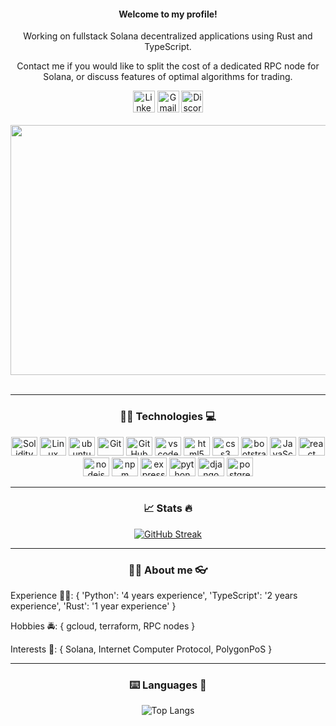 <div align="center"> 
        <h4> Welcome to my profile! </h4>
        <p> Working on fullstack Solana decentralized applications using Rust and TypeScript. </p>
        <p> Contact me if you would like to split the cost of a dedicated RPC node for Solana, or discuss features of optimal algorithms for trading. </p>
</div>
<div align="center"> 
        <a href="https://www.linkedin.com/in/shawazi/" target="_blank"><img alt="LinkedIn"
                src="https://img.shields.io/badge/linkedin-%230077B5.svg?&style=for-the-badge&logo=linkedin&logoColor=white" height=35 /></a>
        <a href="mailto:shawazisonfire@gmail.com" target="_blank"><img alt="Gmail"
                src="https://img.shields.io/badge/-Gmail-D14836?style=for-the-badge&logo=Gmail&logoColor=white" height="35" /></a>
        <a href="https://discord.com/users/623026537586753567" target="_blank"><img alt="Discord" 
                src="https://img.shields.io/static/v1?message=Discord&logo=discord&label=&color=7289DA&logoColor=white&labelColor=&style=for-the-badge" height="35" alt="discord logo"  /></a>
</div>
<br>
<div align="center">
  <img src="https://i.imgur.com/U0m1WMG.png" width="1000" height="400"/>        
</div>
<br>
<hr>
<div align="center">
  <h3> 👨‍💻 Technologies 💻 </h3>

<a href="https://solidity.readthedocs.io/" target="_blank"><img src="https://cdn.jsdelivr.net/gh/devicons/devicon/icons/solidity/solidity-original.svg" alt="Solidity" height="30" width="42" alt="Solidity"/></a>
<a href="https://www.linux.org/" target="_blank"><img
    src="https://cdn.jsdelivr.net/gh/devicons/devicon/icons/linux/linux-original.svg"
    height="30" width="42" alt="Linux Tux" /></a>
<a href="https://www.ubuntu.com/" target="_blank"><img
    src="https://cdn.jsdelivr.net/gh/devicons/devicon/icons/ubuntu/ubuntu-plain.svg"
    height="30" width="42" alt="ubuntu logo" /></a>
<a href="https://git-scm.com/" target="_blank"><img
    src="https://cdn.jsdelivr.net/gh/devicons/devicon/icons/git/git-original.svg"
    height="30" width="42" alt="Git" /></a>
<a href="https://github.com/" target="_blank"><img
    src="https://cdn.jsdelivr.net/gh/devicons/devicon/icons/github/github-original.svg"
    height="30" width="42" alt="GitHub" /></a>
<a href="https://code.visualstudio.com/" target="_blank"><img
    src="https://cdn.jsdelivr.net/gh/devicons/devicon/icons/vscode/vscode-original.svg"
    height="30" width="42" alt="vscode" /></a>
<a
href="https://developer.mozilla.org/en-US/docs/Web/Guide/HTML/HTML5"
target="_blank"><img
    src="https://cdn.jsdelivr.net/gh/devicons/devicon/icons/html5/html5-original.svg"
    height="30" width="42" alt="html5" /></a>
<a
href="https://developer.mozilla.org/en-US/docs/Web/CSS/CSS3"
target="_blank"><img
    src="https://cdn.jsdelivr.net/gh/devicons/devicon/icons/css3/css3-original.svg"
    height="30" width="42" alt="css3" /></a>
<a href="https://getbootstrap.com/" target="_blank"><img
    src="https://cdn.jsdelivr.net/gh/devicons/devicon/icons/bootstrap/bootstrap-original.svg"
    height="30" width="42" alt="bootstrap" /></a>
<a
href="https://developer.mozilla.org/en-US/docs/Web/JavaScript"
target="_blank"><img
    src="https://cdn.jsdelivr.net/gh/devicons/devicon/icons/javascript/javascript-original.svg"
    height="30" width="42" alt="JavaScript" /></a>
<a href="https://reactjs.org/" target="_blank"><img
    src="https://cdn.jsdelivr.net/gh/devicons/devicon/icons/react/react-original.svg"
    height="30" width="42" alt="react" /></a>
<a href="https://nodejs.org/" target="_blank"><img
    src="https://cdn.jsdelivr.net/gh/devicons/devicon/icons/nodejs/nodejs-original.svg"
    height="30" width="42" alt="nodejs" /></a>
<a href="https://www.npmjs.com/" target="_blank"><img
    src="https://cdn.jsdelivr.net/gh/devicons/devicon/icons/npm/npm-original-wordmark.svg"
    height="30" width="42" alt="npm" /></a>
<a href="https://expressjs.com/" target="_blank"><img
    src="https://cdn.jsdelivr.net/gh/devicons/devicon/icons/express/express-original.svg"
    height="30" width="42" alt="express" /></a>
<a href="https://www.python.org/" target="_blank"><img
    src="https://cdn.jsdelivr.net/gh/devicons/devicon/icons/python/python-original.svg"
    height="30" width="42" alt="python" /></a>
<a href="https://www.djangoproject.com/" target="_blank"><img
    src="https://cdn.jsdelivr.net/gh/devicons/devicon/icons/django/django-plain.svg"
    height="30" width="42" alt="django" /></a>
<a href="https://www.postgresql.org/" target="_blank"><img
    src="https://cdn.jsdelivr.net/gh/devicons/devicon/icons/postgresql/postgresql-original.svg"
    height="30" width="42" alt="postgresql" /></a>
  
---

### 📈 Stats 🔥
 [![GitHub Streak](http://github-readme-streak-stats.herokuapp.com?user=shawazi&theme=dark)](https://git.io/streak-stats) 
 <br>
 <hr>
  
<h3> 👨‍💼 About me 👓 </h3>
  
<div align="left">
        
Experience 👷‍♂️: {
                'Python': '4 years experience', 
                'TypeScript': '2 years experience', 
                'Rust': '1 year experience'
                }
  
Hobbies 🚔: { gcloud, terraform, RPC nodes }
        
Interests 📖: { Solana, Internet Computer Protocol, PolygonPoS }

</div>
        
---
        
### ⌨️ Languages 📢
![Top Langs](https://github-readme-stats.vercel.app/api/top-langs/?username=shawazi&hide=c,powershell&theme=tokyonight)
